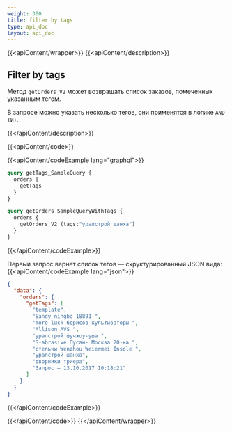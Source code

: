 ```yaml
---
weight: 300
title: filter by tags
type: api_doc
layout: api_doc
---
```


{{<apiContent/wrapper>}}
{{<apiContent/description>}}

## Filter by tags

Метод <code>getOrders_V2</code> может возвращать список заказов, помеченных указанным тегом. 

В запросе можно указать несколько тегов, они применятся в логике <code>AND (И)</code>.

{{</apiContent/description>}}

{{<apiContent/code>}}

{{<apiContent/codeExample lang="graphql">}}
```graphql
query getTags_SampleQuery { 
  orders { 
    getTags 
  } 
}

query getOrders_SampleQueryWithTags { 
  orders { 
    getOrders_V2 (tags:"уралстрой шанха") 
  } 
}
```
{{</apiContent/codeExample>}}

Первый запрос вернет список тегов — скруктурированный JSON вида:
{{<apiContent/codeExample lang="json">}}

```json
{
  "data": {
    "orders": {
      "getTags": [
        "template",
        "Sandy ningbo 18891 ",
        "more luck борисов культиваторы ",
        "Allison AVS ",
        "уралстрой фучжоу-уфа ",
        "S-abrasive Пусан- Москва 20-ка ",
        "стельки Wenzhou Weiermei Insole ",
        "уралстрой шанха",
        "дворники триера",
        "Запрос — 13.10.2017 10:18:21"
      ]
    }
  }
}
```
{{</apiContent/codeExample>}}

{{</apiContent/code>}}
{{</apiContent/wrapper>}}